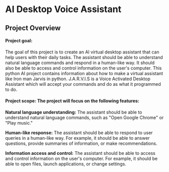 # AI Desktop Voice Assistant

## Project Overview

#### Project goal:
The goal of this project is to create an AI virtual desktop assistant that can help users with their daily tasks. The assistant should be able to understand natural language commands and respond in a human-like way. It should also be able to access and control information on the user's computer. This python AI project contains information about how to make a virtual assistant like Iron man Jarvis in python.
 J.A.R.V.I.S is a Voice Activated Desktop Assistant which will accept your commands and do as what it programmed to do.

#### Project scope: The project will focus on the following features:
**Natural language understanding:** The assistant should be able to understand natural language commands, such as "Open Google Chrome" or "Play music."

**Human-like response:** The assistant should be able to respond to user queries in a human-like way. For example, it should be able to answer questions, provide summaries of information, or make recommendations.

**Information access and control:** The assistant should be able to access and control information on the user's computer. For example, it should be able to open files, launch applications, or change settings.

